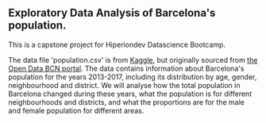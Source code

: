 ## Exploratory Data Analysis of Barcelona's population.
This is a capstone project for Hiperiondev Datascience Bootcamp.

The data file 'population.csv' is from [Kaggle](https://www.kaggle.com/datasets/xvivancos/barcelona-data-sets?select=population.csv), but originally sourced from [the Open Data BCN portal](https://opendata-ajuntament.barcelona.cat/en). 
The data contains information about Barcelona's population for the years 2013-2017, including its distribution by age, gender, neighbourhood and district. We will analyse how the total population in Barcelona changed during these years, what the population is for different neighbourhoods and districts, and what the proportions are for the male and female population for different areas. 
